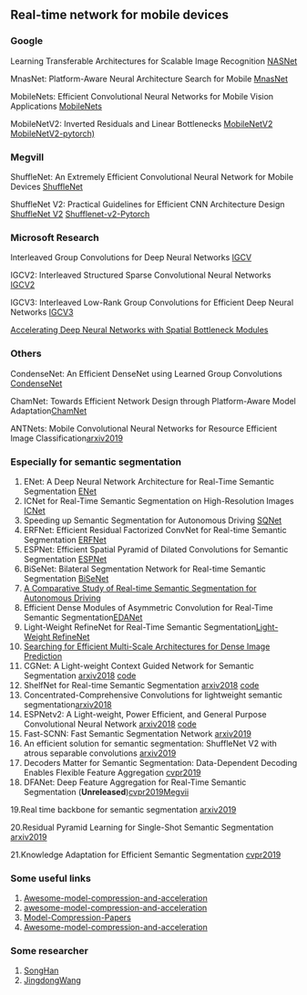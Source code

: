 ## Real-time network  for mobile devices

### Google

Learning Transferable Architectures for Scalable Image Recognition [NASNet](https://arxiv.org/abs/1707.07012)  

MnasNet: Platform-Aware Neural Architecture Search for Mobile [MnasNet](https://arxiv.org/abs/1807.11626 )

MobileNets: Efficient Convolutional Neural Networks for Mobile Vision Applications [MobileNets](https://arxiv.org/abs/1704.04861)

MobileNetV2: Inverted Residuals and Linear Bottlenecks [MobileNetV2](https://arxiv.org/pdf/1801.04381.pdf) [MobileNetV2-pytorch)](https://github.com/Randl/MobileNetV2-pytorch)

### Megvill

ShuffleNet: An Extremely Efficient Convolutional Neural Network for Mobile Devices [ShuffleNet](https://arxiv.org/abs/1707.01083)

ShuffleNet V2: Practical Guidelines for Efficient CNN Architecture Design [ShuffleNet V2]( https://arxiv.org/abs/1807.11164)   [Shufflenet-v2-Pytorch](https://github.com/ericsun99/Shufflenet-v2-Pytorch)

### Microsoft Research

Interleaved Group Convolutions for Deep Neural Networks [IGCV](https://arxiv.org/abs/1707.02725)

IGCV2: Interleaved Structured Sparse Convolutional Neural Networks [IGCV2](https://arxiv.org/pdf/1804.06202.pdf)

IGCV3: Interleaved Low-Rank Group Convolutions for Efficient Deep Neural Networks [IGCV3](https://arxiv.org/abs/1806.00178)

[Accelerating Deep Neural Networks with Spatial Bottleneck Modules ](https://arxiv.org/pdf/1809.02601.pdf)

### Others

 CondenseNet: An Efficient DenseNet using Learned Group Convolutions [CondenseNet](https://arxiv.org/abs/1711.09224)

ChamNet: Towards Efficient Network Design through Platform-Aware Model Adaptation[ChamNet](https://arxiv.org/pdf/1812.08934.pdf)

ANTNets: Mobile Convolutional Neural Networks for Resource Efficient Image Classification[arxiv2019](https://arxiv.org/pdf/1904.03775.pdf)

### Especially for semantic segmentation

1. ENet: A Deep Neural Network Architecture for Real-Time Semantic Segmentation [ENet](https://arxiv.org/abs/1606.02147)
2. ICNet for Real-Time Semantic Segmentation on High-Resolution Images [ICNet](https://arxiv.org/abs/1704.08545)
3. Speeding up Semantic Segmentation for Autonomous Driving [SQNet](https://openreview.net/pdf?id=S1uHiFyyg)
4. ERFNet: Efficient Residual Factorized ConvNet for Real-time Semantic Segmentation [ERFNet](http://www.robesafe.es/personal/eduardo.romera/pdfs/Romera17tits.pdf)
5. ESPNet: Efficient Spatial Pyramid of Dilated Convolutions for Semantic Segmentation [ESPNet](https://arxiv.org/abs/1803.06815)
6. BiSeNet: Bilateral Segmentation Network for Real-time Semantic Segmentation [BiSeNet](https://arxiv.org/abs/1808.00897)
7. [A Comparative Study of Real-time Semantic Segmentation for Autonomous Driving](http://openaccess.thecvf.com/content_cvpr_2018_workshops/papers/w12/Siam_A_Comparative_Study_CVPR_2018_paper.pdf)
8. Efficient Dense Modules of Asymmetric Convolution for Real-Time Semantic Segmentation[EDANet](https://github.com/shaoyuanlo/EDANet)
9. Light-Weight RefineNet for Real-Time Semantic Segmentation[Light-Weight RefineNet](https://github.com/drsleep/light-weight-refinenet)
10. [Searching for Efficient Multi-Scale Architectures for Dense Image Prediction](https://github.com/tensorflow/models/tree/master/research/deeplab)
11. CGNet: A Light-weight Context Guided Network for Semantic Segmentation [arxiv2018](https://arxiv.org/abs/1811.08201) [code](https://github.com/wutianyiRosun/CGNet)
12. ShelfNet for Real-time Semantic Segmentation [arxiv2018](https://arxiv.org/pdf/1811.11254v1.pdf) [code](https://github.com/juntang-zhuang/ShelfNet)
13. Concentrated-Comprehensive Convolutions for lightweight semantic segmentation[arxiv2018](https://arxiv.org/pdf/1812.04920.pdf)
14. ESPNetv2: A Light-weight, Power Efficient, and General Purpose Convolutional Neural Network [arxiv2018](https://arxiv.org/pdf/1811.11431.pdf) [code](https://github.com/sacmehta/ESPNetv2)
15. Fast-SCNN: Fast Semantic Segmentation Network  [arxiv2019](https://arxiv.org/pdf/1902.04502.pdf)
16. An efficient solution for semantic segmentation: ShuffleNet V2 with atrous separable convolutions [arxiv2019](https://arxiv.org/pdf/1902.07476.pdf)
17. Decoders Matter for Semantic Segmentation: Data-Dependent Decoding Enables Flexible Feature Aggregation [cvpr2019](https://arxiv.org/pdf/1903.02120.pdf)
18. DFANet: Deep Feature Aggregation for Real-Time Semantic Segmentation (**Unreleased**)[cvpr2019Megvii ]()

19.Real time backbone for semantic segmentation [arxiv2019](https://arxiv.org/pdf/1903.06922.pdf)

20.Residual Pyramid Learning for Single-Shot Semantic Segmentation [arxiv2019](https://128.84.21.199/pdf/1903.09746.pdf)

21.Knowledge Adaptation for Efficient Semantic Segmentation [cvpr2019](https://arxiv.org/pdf/1903.04688.pdf)

### Some useful links

1. [Awesome-model-compression-and-acceleration](https://github.com/memoiry/Awesome-model-compression-and-acceleration)
2. [awesome-model-compression-and-acceleration](https://github.com/sun254/awesome-model-compression-and-acceleration)
3. [Model-Compression-Papers](https://github.com/chester256/Model-Compression-Papers)
4. [Awesome-model-compression-and-acceleration](https://github.com/memoiry/Awesome-model-compression-and-acceleration)

### Some researcher

1. [SongHan](https://stanford.edu/~songhan/)
2. [JingdongWang](https://www.microsoft.com/en-us/research/people/jingdw/#!publications)

